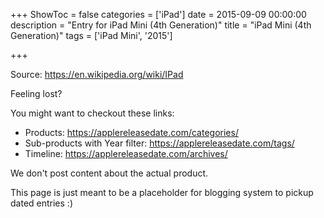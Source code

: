 +++
ShowToc = false
categories = ['iPad']
date = 2015-09-09 00:00:00
description = "Entry for iPad Mini (4th Generation)"
title = "iPad Mini (4th Generation)"
tags = ['iPad Mini', '2015']

+++

Source: https://en.wikipedia.org/wiki/IPad

Feeling lost?

You might want to checkout these links:
- Products: https://applereleasedate.com/categories/
- Sub-products with Year filter: https://applereleasedate.com/tags/
- Timeline: https://applereleasedate.com/archives/

We don't post content about the actual product. 



This page is just meant to be a placeholder for blogging system to pickup dated entries :)


